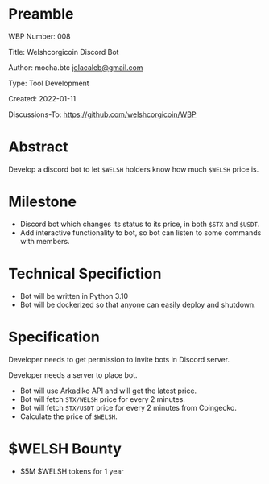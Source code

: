 Preamble
========
WBP Number: 008

Title: Welshcorgicoin Discord Bot

Author: mocha.btc jolacaleb@gmail.com

Type: Tool Development

Created: 2022-01-11

Discussions-To: https://github.com/welshcorgicoin/WBP

Abstract
========
Develop a discord bot to let `$WELSH` holders know how much `$WELSH` price is.


Milestone
============
- Discord bot which changes its status to its price, in both `$STX` and `$USDT`.
- Add interactive functionality to bot, so bot can listen to some commands with members.

Technical Specifiction
============
- Bot will be written in Python 3.10
- Bot will be dockerized so that anyone can easily deploy and shutdown.

Specification
============
Developer needs to get permission to invite bots in Discord server.

Developer needs a server to place bot.

- Bot will use Arkadiko API and will get the latest price.
- Bot will fetch `STX/WELSH` price for every 2 minutes.
- Bot will fetch `STX/USDT` price for every 2 minutes from Coingecko.
- Calculate the price of `$WELSH`.


$WELSH Bounty
=============
* $5M $WELSH tokens for 1 year

